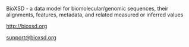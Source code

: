 BioXSD - a data model for biomolecular/genomic sequences, their alignments, features, metadata, and related measured or inferred values

http://bioxsd.org

support@bioxsd.org
